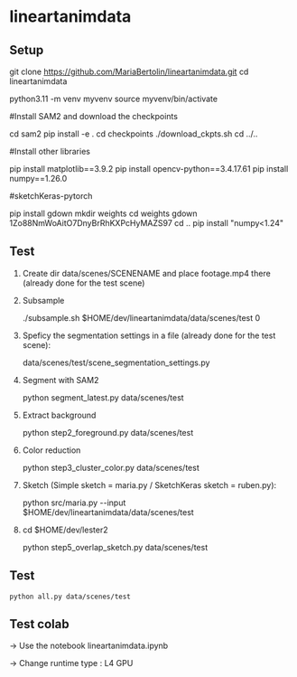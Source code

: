 # lineartanimdata

## Setup

git clone https://github.com/MariaBertolin/lineartanimdata.git
cd lineartanimdata

python3.11 -m venv myvenv
source myvenv/bin/activate

#Install SAM2 and download the checkpoints

cd sam2
pip install -e .
cd checkpoints
./download_ckpts.sh
cd ../..

#Install other libraries

pip install matplotlib==3.9.2
pip install opencv-python==3.4.17.61
pip install numpy==1.26.0

#sketchKeras-pytorch

pip install gdown
mkdir weights
cd weights
gdown 1Zo88NmWoAitO7DnyBrRhKXPcHyMAZS97
cd ..
pip install "numpy<1.24" 

## Test

1) Create dir data/scenes/SCENENAME and place footage.mp4 there (already done for the test scene)

2) Subsample

	./subsample.sh $HOME/dev/lineartanimdata/data/scenes/test 0

3) Speficy the segmentation settings in a file (already done for the test scene):

	  data/scenes/test/scene_segmentation_settings.py

4) Segment with SAM2

	python segment_latest.py data/scenes/test

5) Extract background

	python step2_foreground.py data/scenes/test 

6) Color reduction

	python step3_cluster_color.py data/scenes/test 

8) Sketch (Simple sketch = maria.py / SketchKeras sketch = ruben.py):

	python src/maria.py --input $HOME/dev/lineartanimdata/data/scenes/test

9) cd $HOME/dev/lester2
	
	python step5_overlap_sketch.py data/scenes/test

## Test

	python all.py data/scenes/test 

## Test colab
-> Use the notebook lineartanimdata.ipynb

-> Change runtime type : L4 GPU
